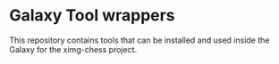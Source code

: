 Galaxy Tool wrappers
====================

This repository contains tools that can be installed and used inside the Galaxy for the ximg-chess project. 
